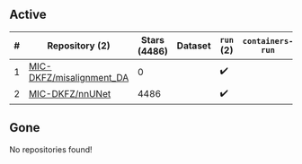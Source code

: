## Active
| # | Repository (2) | Stars (4486) | Dataset | `run` (2) | `containers-run` |
| --- | --- | --- | --- | --- | --- |
| 1 | [MIC-DKFZ/misalignment_DA](https://github.com/MIC-DKFZ/misalignment_DA) | 0 |  | :heavy_check_mark: |  |
| 2 | [MIC-DKFZ/nnUNet](https://github.com/MIC-DKFZ/nnUNet) | 4486 |  | :heavy_check_mark: |  |

## Gone
No repositories found!
